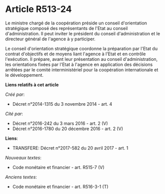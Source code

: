 # Article R513-24

Le ministre chargé de la coopération préside un conseil d'orientation stratégique composé des représentants de l'Etat au
conseil d'administration. Il peut inviter le président du conseil d'administration et le directeur général de l'agence à y
participer. 

Le conseil d'orientation stratégique coordonne la préparation par l'Etat du contrat d'objectifs et de moyens liant l'agence à
l'Etat et en contrôle l'exécution. Il prépare, avant leur présentation au conseil d'administration, les orientations fixées
par l'Etat à l'agence en application des décisions arrêtées par le comité interministériel pour la coopération internationale
et le développement.

**Liens relatifs à cet article**

_Créé par_:

  - Décret n°2014-1315 du 3 novembre 2014 - art. 4

_Cité par_:

  - Décret n°2016-242 du 3 mars 2016 - art. 2 (V)
  - Décret n°2016-1780 du 20 décembre 2016 - art. 2 (V)

**Liens**:

  - TRANSFERE: Décret n°2017-582 du 20 avril 2017 - art. 1

_Nouveaux textes_:

  - Code monétaire et financier - art. R515-7 (V)

_Anciens textes_:

  - Code monétaire et financier - art. R516-3-1 (T)
